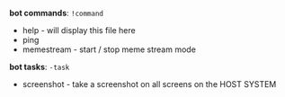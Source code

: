 **bot commands**: `!command`
- help - will display this file here
- ping
- memestream - start / stop meme stream mode

**bot tasks**: `-task`
- screenshot - take a screenshot on all screens on the HOST SYSTEM
